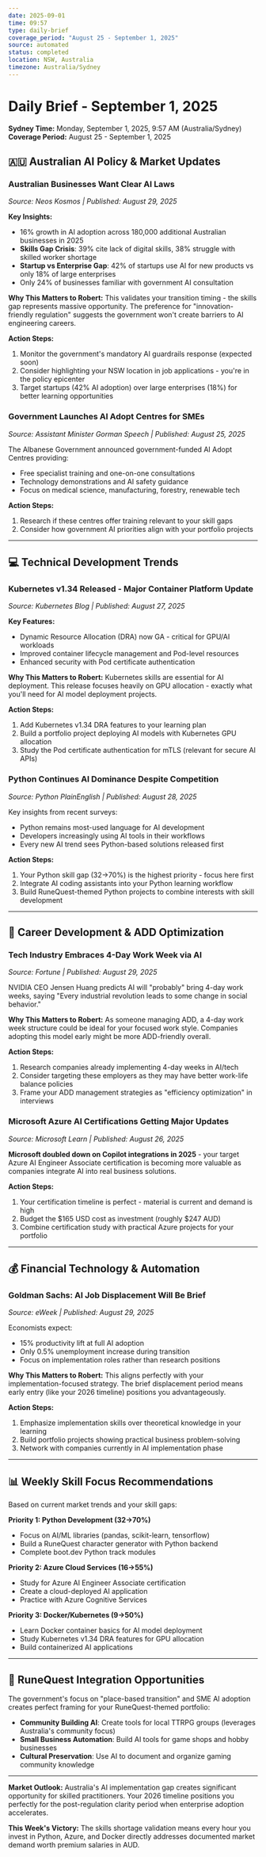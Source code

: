 ```yaml
---
date: 2025-09-01
time: 09:57
type: daily-brief
coverage_period: "August 25 - September 1, 2025"
source: automated
status: completed
location: NSW, Australia
timezone: Australia/Sydney
---
```


# Daily Brief - September 1, 2025

**Sydney Time:** Monday, September 1, 2025, 9:57 AM (Australia/Sydney)  
**Coverage Period:** August 25 - September 1, 2025

## 🇦🇺 Australian AI Policy & Market Updates

### **Australian Businesses Want Clear AI Laws** 
*Source: Neos Kosmos | Published: August 29, 2025*

**Key Insights:**
- 16% growth in AI adoption across 180,000 additional Australian businesses in 2025
- **Skills Gap Crisis**: 39% cite lack of digital skills, 38% struggle with skilled worker shortage
- **Startup vs Enterprise Gap**: 42% of startups use AI for new products vs only 18% of large enterprises
- Only 24% of businesses familiar with government AI consultation

**Why This Matters to Robert:**
This validates your transition timing - the skills gap represents massive opportunity. The preference for "innovation-friendly regulation" suggests the government won't create barriers to AI engineering careers.

**Action Steps:**
1. Monitor the government's mandatory AI guardrails response (expected soon)
2. Consider highlighting your NSW location in job applications - you're in the policy epicenter
3. Target startups (42% AI adoption) over large enterprises (18%) for better learning opportunities

### **Government Launches AI Adopt Centres for SMEs**
*Source: Assistant Minister Gorman Speech | Published: August 25, 2025*

The Albanese Government announced government-funded AI Adopt Centres providing:
- Free specialist training and one-on-one consultations
- Technology demonstrations and AI safety guidance
- Focus on medical science, manufacturing, forestry, renewable tech

**Action Steps:**
1. Research if these centres offer training relevant to your skill gaps
2. Consider how government AI priorities align with your portfolio projects

---

## 💻 Technical Development Trends

### **Kubernetes v1.34 Released - Major Container Platform Update**
*Source: Kubernetes Blog | Published: August 27, 2025*

**Key Features:**
- Dynamic Resource Allocation (DRA) now GA - critical for GPU/AI workloads
- Improved container lifecycle management and Pod-level resources
- Enhanced security with Pod certificate authentication

**Why This Matters to Robert:**
Kubernetes skills are essential for AI deployment. This release focuses heavily on GPU allocation - exactly what you'll need for AI model deployment projects.

**Action Steps:**
1. Add Kubernetes v1.34 DRA features to your learning plan
2. Build a portfolio project deploying AI models with Kubernetes GPU allocation
3. Study the Pod certificate authentication for mTLS (relevant for secure AI APIs)

### **Python Continues AI Dominance Despite Competition**
*Source: Python PlainEnglish | Published: August 28, 2025*

Key insights from recent surveys:
- Python remains most-used language for AI development
- Developers increasingly using AI tools in their workflows
- Every new AI trend sees Python-based solutions released first

**Action Steps:**
1. Your Python skill gap (32→70%) is the highest priority - focus here first
2. Integrate AI coding assistants into your Python learning workflow
3. Build RuneQuest-themed Python projects to combine interests with skill development

---

## 🎯 Career Development & ADD Optimization

### **Tech Industry Embraces 4-Day Work Week via AI**
*Source: Fortune | Published: August 29, 2025*

NVIDIA CEO Jensen Huang predicts AI will "probably" bring 4-day work weeks, saying "Every industrial revolution leads to some change in social behavior."

**Why This Matters to Robert:**
As someone managing ADD, a 4-day work week structure could be ideal for your focused work style. Companies adopting this model early might be more ADD-friendly overall.

**Action Steps:**
1. Research companies already implementing 4-day weeks in AI/tech
2. Consider targeting these employers as they may have better work-life balance policies
3. Frame your ADD management strategies as "efficiency optimization" in interviews

### **Microsoft Azure AI Certifications Getting Major Updates**
*Source: Microsoft Learn | Published: August 26, 2025*

**Microsoft doubled down on Copilot integrations in 2025** - your target Azure AI Engineer Associate certification is becoming more valuable as companies integrate AI into real business solutions.

**Action Steps:**
1. Your certification timeline is perfect - material is current and demand is high
2. Budget the $165 USD cost as investment (roughly $247 AUD)
3. Combine certification study with practical Azure projects for your portfolio

---

## 💰 Financial Technology & Automation

### **Goldman Sachs: AI Job Displacement Will Be Brief**
*Source: eWeek | Published: August 29, 2025*

Economists expect:
- 15% productivity lift at full AI adoption
- Only 0.5% unemployment increase during transition
- Focus on implementation roles rather than research positions

**Why This Matters to Robert:**
This aligns perfectly with your implementation-focused strategy. The brief displacement period means early entry (like your 2026 timeline) positions you advantageously.

**Action Steps:**
1. Emphasize implementation skills over theoretical knowledge in your learning
2. Build portfolio projects showing practical business problem-solving
3. Network with companies currently in AI implementation phase

---

## 📊 Weekly Skill Focus Recommendations

Based on current market trends and your skill gaps:

**Priority 1: Python Development (32→70%)**
- Focus on AI/ML libraries (pandas, scikit-learn, tensorflow)
- Build a RuneQuest character generator with Python backend
- Complete boot.dev Python track modules

**Priority 2: Azure Cloud Services (16→55%)**
- Study for Azure AI Engineer Associate certification
- Create a cloud-deployed AI application
- Practice with Azure Cognitive Services

**Priority 3: Docker/Kubernetes (9→50%)**
- Learn Docker container basics for AI model deployment
- Study Kubernetes v1.34 DRA features for GPU allocation
- Build containerized AI applications

---

## 🎲 RuneQuest Integration Opportunities

The government's focus on "place-based transition" and SME AI adoption creates perfect framing for your RuneQuest-themed portfolio:
- **Community Building AI**: Create tools for local TTRPG groups (leverages Australia's community focus)
- **Small Business Automation**: Build AI tools for game shops and hobby businesses
- **Cultural Preservation**: Use AI to document and organize gaming community knowledge

---

**Market Outlook:** Australia's AI implementation gap creates significant opportunity for skilled practitioners. Your 2026 timeline positions you perfectly for the post-regulation clarity period when enterprise adoption accelerates.

**This Week's Victory:** The skills shortage validation means every hour you invest in Python, Azure, and Docker directly addresses documented market demand worth premium salaries in AUD.